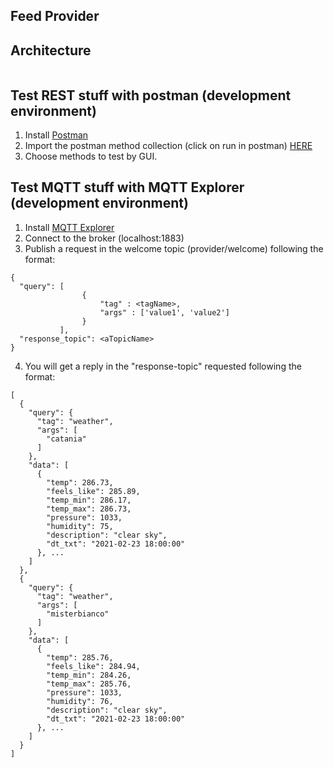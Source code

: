 ## Feed Provider

## Architecture
<p align="center">
  <img src="">
</p>

## Test REST stuff with postman (development environment)
1. Install [Postman](https://www.postman.com/)
2. Import the postman method collection (click on run in postman) [HERE]()
3. Choose methods to test by GUI.

## Test MQTT stuff with MQTT Explorer (development environment)
1. Install [MQTT Explorer](http://mqtt-explorer.com/)
2. Connect to the broker (localhost:1883)
3. Publish a request in the welcome topic (provider/welcome) following the format:
```
{
  "query": [
                {
                    "tag" : <tagName>,
                    "args" : ['value1', 'value2']
                }
           ],
  "response_topic": <aTopicName>
}
```
4. You will get a reply in the "response-topic" requested following the format:
```
[
  {
    "query": {
      "tag": "weather",
      "args": [
        "catania"
      ]
    },
    "data": [
      {
        "temp": 286.73,
        "feels_like": 285.89,
        "temp_min": 286.17,
        "temp_max": 286.73,
        "pressure": 1033,
        "humidity": 75,
        "description": "clear sky",
        "dt_txt": "2021-02-23 18:00:00"
      }, ...
    ]
  },
  {
    "query": {
      "tag": "weather",
      "args": [
        "misterbianco"
      ]
    },
    "data": [
      {
        "temp": 285.76,
        "feels_like": 284.94,
        "temp_min": 284.26,
        "temp_max": 285.76,
        "pressure": 1033,
        "humidity": 76,
        "description": "clear sky",
        "dt_txt": "2021-02-23 18:00:00"
      }, ...
    ]
  }
]
```